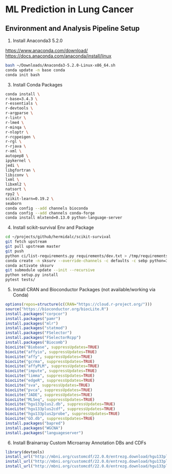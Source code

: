 # ML Prediction in Lung Cancer

## Environment and Analysis Pipeline Setup

1. Install Anaconda3 5.2.0

https://www.anaconda.com/download/
https://docs.anaconda.com/anaconda/install/linux

```bash
bash ~/Downloads/Anaconda3-5.2.0-Linux-x86_64.sh
conda update -n base conda
conda init bash
```

3. Install Conda Packages

```bash
conda install \
r-base=3.4.3 \
r-essentials \
r-devtools \
r-argparse \
r-lintr \
r-lme4 \
r-minqa \
r-nloptr \
r-rcppeigen \
r-rgl \
r-rjava \
r-xml \
autopep8 \
ipykernel \
jedi \
libgfortran \
libiconv \
lxml \
libxml2 \
natsort \
rpy2 \
scikit-learn=0.19.2 \
seaborn
conda config --add channels bioconda
conda config --add channels conda-forge
conda install mlxtend=0.13.0 python-language-server
```

4. Install scikit-survival Env and Package

```bash
cd ~/projects/github/hermidalc/scikit-survival
git fetch upstream
git pull upstream master
git push
python ci/list-requirements.py requirements/dev.txt > /tmp/requirements.txt
conda create -n sksurv --override-channels -c defaults -c sebp python=3 --file /tmp/requirements.txt
conda activate sksurv
git submodule update --init --recursive
python setup.py install
pytest tests/
```

5. Install CRAN and Bioconductor Packages (not available/working via Conda)

```R
options(repos=structure(c(CRAN="https://cloud.r-project.org/")))
source("https://bioconductor.org/biocLite.R")
install.packages("corpcor")
install.packages("pamr")
install.packages("mlr")
install.packages("statmod")
install.packages("FSelector")
install.packages("FSelectorRcpp")
install.packages("Biocomb")
biocLite("Biobase", suppressUpdates=TRUE)
biocLite("affyio", suppressUpdates=TRUE)
biocLite("affy", suppressUpdates=TRUE)
biocLite("gcrma", suppressUpdates=TRUE)
biocLite("affyPLM", suppressUpdates=TRUE)
biocLite("impute", suppressUpdates=TRUE)
biocLite("limma", suppressUpdates=TRUE)
biocLite("edgeR", suppressUpdates=TRUE)
biocLite("sva", suppressUpdates=TRUE)
biocLite("pvca", suppressUpdates=TRUE)
biocLite("JADE", suppressUpdates=TRUE)
biocLite("MLSeq", suppressUpdates=TRUE)
biocLite("hgu133plus2.db", suppressUpdates=TRUE)
biocLite("hgu133plus2cdf", suppressUpdates=TRUE)
biocLite("hgu133plus2probe", suppressUpdates=TRUE)
biocLite("GO.db", suppressUpdates=TRUE)
install.packages("bapred")
install.packages("WGCNA")
install.packages("languageserver")
```

6. Install Brainarray Custom Microarray Annotation DBs and CDFs

```R
library(devtools)
install_url("http://mbni.org/customcdf/22.0.0/entrezg.download/hgu133plus2hsentrezg.db_22.0.0.tar.gz")
install_url("http://mbni.org/customcdf/22.0.0/entrezg.download/hgu133plus2hsentrezgcdf_22.0.0.tar.gz")
install_url("http://mbni.org/customcdf/22.0.0/entrezg.download/hgu133plus2hsentrezgprobe_22.0.0.tar.gz")
```
